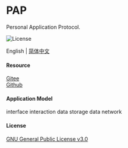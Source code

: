 # PAP
Personal Application Protocol.

![License](https://img.shields.io/badge/license-GPL%20v3-blue)

English | [简体中文](https://github.com/xxyjskx1987/PAP/blob/main/README_zh.md)

#### Resource

[Gitee](https://gitee.com/dfz/PAP)  
[Github](https://github.com/xxyjskx1987/PAP)

#### Application Model
interface interaction
data storage
data network

#### License

[GNU General Public License v3.0](https://github.com/xxyjskx1987/PAP/blob/main/LICENSE)
